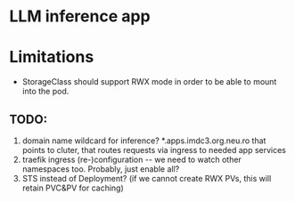 # LLM inference app

# Limitations
- StorageClass should support RWX mode in order to be able to mount into the pod.

## TODO:
1. domain name wildcard for inference? *.apps.imdc3.org.neu.ro that points to cluter, that routes requests via ingress to needed app services
2. traefik ingress (re-)configuration -- we need to watch other namespaces too. Probably, just enable all?
3. STS instead of Deployment? (if we cannot create RWX PVs, this will retain PVC&PV for caching)
